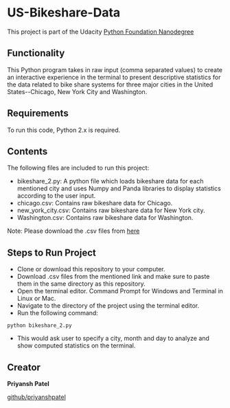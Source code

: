 # US-Bikeshare-Data

This project is part of the Udacity [Python Foundation Nanodegree](https://in.udacity.com/course/python-foundation-nanodegree--nd002-inpy?utm_source=google&utm_medium=newacq&utm_campaign=PR-GoogleSearch-DM-NonBrand-NewAcq-Traffic-PythonFoundation-BMM&utm_term=%2Bpython%20%2Bnanodegree&gclid=CjwKCAjw0JfdBRACEiwAiDTALj_Q9A53UhaoQLAGnpyUKGMoRxMdFnDq0JnFQpTdcPwYUOfk1d7c1xoCRqgQAvD_BwE)

## Functionality

This Python program takes in raw input (comma separated values) to create an interactive experience in the terminal to present descriptive statistics for the data related to bike share systems for three major cities in the United States--Chicago, New York City and Washington.

## Requirements

To run this code, Python 2.x is required.

## Contents

The following files are included to run this project:
* bikeshare_2.py: A python file which loads bikeshare data for each mentioned city and uses Numpy and Panda libraries to display statistics according to the user input.
* chicago.csv: Contains raw bikeshare data for Chicago.
* new_york_city.csv: Contains raw bikeshare data for New York city.
* Washington.csv: Contains raw bikeshare data for Washington.

Note: Please download the .csv files from [here](https://drive.google.com/open?id=1HsRrrlp6l11QPT8dTSsz8sEeV9KWXZjJ)

## Steps to Run Project

* Clone or download this repository to your computer.
* Download .csv files from the mentioned link and make sure to paste them in the same directory as this repository.
* Open the terminal editor. Command Prompt for Windows and Terminal in Linux or Mac.
* Navigate to the directory of the project using the terminal editor.
* Run the following command: 
```
python bikeshare_2.py
```
* This would ask user to specify a city, month and day to analyze and show computed statistics on the terminal.

## Creator

**Priyansh Patel**

[github/priyanshpatel](https://github.com/priyanshpatel)
